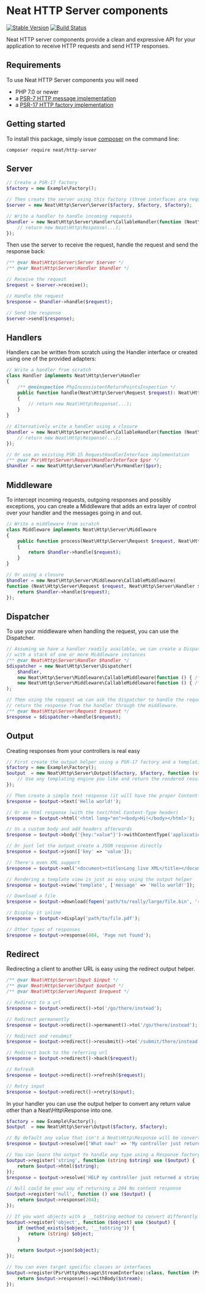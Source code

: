 Neat HTTP Server components
===========================
[![Stable Version](https://poser.pugx.org/neat/http-server/version)](https://packagist.org/packages/neat/http-server)
[![Build Status](https://travis-ci.org/neat-php/http-server.svg?branch=master)](https://travis-ci.org/neat-php/http-server)

Neat HTTP server components provide a clean and expressive API for your
application to receive HTTP requests and send HTTP responses.

Requirements
------------
To use Neat HTTP Server components you will need
- PHP 7.0 or newer
- a [PSR-7 HTTP message implementation](https://packagist.org/providers/psr/http-message-implementation)
- a [PSR-17 HTTP factory implementation](https://packagist.org/providers/psr/http-factory-implementation)

Getting started
---------------
To install this package, simply issue [composer](https://getcomposer.org) on the
command line:
```
composer require neat/http-server
```

Server
------
```php
// Create a PSR-17 factory
$factory = new Example\Factory();

// Then create the server using this factory (three interfaces are required)
$server = new Neat\Http\Server\Server($factory, $factory, $factory);

// Write a handler to handle incoming requests
$handler = new Neat\Http\Server\Handler\CallableHandler(function (Neat\Http\Server\Request $request) {
    // return new Neat\Http\Response(...);
});
```

Then use the server to receive the request, handle the request and send the response back:
```php
/** @var Neat\Http\Server\Server $server */
/** @var Neat\Http\Server\Handler $handler */

// Receive the request
$request = $server->receive();

// Handle the request
$response = $handler->handle($request);

// Send the response
$server->send($response);
```

Handlers
--------
Handlers can be written from scratch using the Handler interface or created
using one of the provided adapters:
```php
// Write a handler from scratch
class Handler implements Neat\Http\Server\Handler
{
    /** @noinspection PhpInconsistentReturnPointsInspection */
    public function handle(Neat\Http\Server\Request $request): Neat\Http\Response
    {
        // return new Neat\Http\Response(...);
    }
}

// Alternatively write a handler using a closure
$handler = new Neat\Http\Server\Handler\CallableHandler(function (Neat\Http\Server\Request $request) {
    // return new Neat\Http\Response(...);
});

// Or use an existing PSR-15 RequestHandlerInterface implementation
/** @var Psr\Http\Server\RequestHandlerInterface $psr */
$handler = new Neat\Http\Server\Handler\PsrHandler($psr);
```

Middleware
----------
To intercept incoming requests, outgoing responses and possibly exceptions,
you can create a Middleware that adds an extra layer of control over your
handler and the messages going in and out.
```php
// Write a middleware from scratch
class Middleware implements Neat\Http\Server\Middleware
{
    public function process(Neat\Http\Server\Request $request, Neat\Http\Server\Handler $handler): Neat\Http\Response
    {
        return $handler->handle($request);
    }
}

// Or using a closure
$handler = new Neat\Http\Server\Middleware\CallableMiddleware(
function (Neat\Http\Server\Request $request, Neat\Http\Server\Handler $handler) {
    return $handler->handle($request);
});
```

Dispatcher
----------
To use your middleware when handling the request, you can use the Dispatcher.

```php
// Assuming we have a handler readily available, we can create a Dispatcher
// with a stack of one or more Middleware instances
/** @var Neat\Http\Server\Handler $handler */
$dispatcher = new Neat\Http\Server\Dispatcher(
    $handler,
    new Neat\Http\Server\Middleware\CallableMiddleware(function () { /* ... */ }),
    new Neat\Http\Server\Middleware\CallableMiddleware(function () { /* ... */ })
);

// Then using the request we can ask the dispatcher to handle the request and
// return the response from the handler through the middleware.
/** @var Neat\Http\Server\Request $request */
$response = $dispatcher->handle($request);
```

Output
------
Creating responses from your controllers is real easy
```php
// First create the output helper using a PSR-17 factory and a templating renderer
$factory = new Example\Factory();
$output  = new Neat\Http\Server\Output($factory, $factory, function (string $template, array $data) {
    // Use any templating engine you like and return the rendered result as a string
});

// Then create a simple text response (it will have the proper Content-Length and Content-Type header set)
$response = $output->text('Hello world!');

// Or an html response (with the text/html Content-Type header)
$response = $output->html('<html lang="en"><body>Hi!</body></html>');

// Us a custom body and add headers afterwards
$response = $output->body('{key:"value"}')->withContentType('application/json');

// Or just let the output create a JSON response directly
$response = $output->json(['key' => 'value']);

// There's even XML support
$response = $output->xml('<document><title>Long live XML</title></document>');

// Rendering a template view is just as easy using the output helper
$response = $output->view('template', ['message' => 'Hello world!']);

// Download a file
$response = $output->download(fopen('path/to/really/large/file.bin', 'r+'));

// Display it inline
$response = $output->display('path/to/file.pdf');

// Other types of responses
$response = $output->response(404, 'Page not found');
```

Redirect
--------
Redirecting a client to another URL is easy using the redirect output helper.
```php
/** @var Neat\Http\Server\Input $input */
/** @var Neat\Http\Server\Output $output */
/** @var Neat\Http\Server\Request $request */

// Redirect to a url
$response = $output->redirect()->to('/go/there/instead');

// Redirect permanently
$response = $output->redirect()->permanent()->to('/go/there/instead');

// Redirect and resubmit
$response = $output->redirect()->resubmit()->to('/submit/there/instead');

// Redirect back to the referring url
$response = $output->redirect()->back($request);

// Refresh
$response = $output->redirect()->refresh($request);

// Retry input
$response = $output->redirect()->retry($input);
```


In your handler you can use the output helper to convert any return value other
than a Neat\Http\Response into one.
```php
$factory = new Example\Factory();
$output  = new Neat\Http\Server\Output($factory, $factory);

// By default any value that isn't a Neat\Http\Response will be converted to a JSON response
$response = $output->resolve(['What now?' => 'My controller just returned this lousy array.']);

// You can learn the output to handle any type using a Response factory
$output->register('string', function (string $string) use ($output) {
    return $output->html($string);
});
$response = $output->resolve('HELP my controller just returned a string!');

// Null could be your way of returning a 204 No content response
$output->register('null', function () use ($output) {
    return $output->response(204);
});

// If you want objects with a __toString method to convert differently
$output->register('object', function ($object) use ($output) {
    if (method_exists($object, '__toString')) {
        return (string) $object;
    }

    return $output->json($object);
});

// You can even target specific classes or interfaces
$output->register(Psr\Http\Message\StreamInterface::class, function (Psr\Http\Message\StreamInterface $stream) use ($output) {
    return $output->response()->withBody($stream);
});
```
